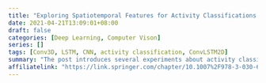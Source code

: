```yaml
---
title: "Exploring Spatiotemporal Features for Activity Classifications in Films"
date: 2021-04-21T13:09:01+08:00
draft: false
categories: [Deep Learning, Computer Vison]
series: []
tags: [Conv3D, LSTM, CNN, activity classification, ConvLSTM2D]
summary: "The post introduces several experiments about activity classification based on three main architectures: 3D CNN, ConvLSTM2D, and a pipeline of pre-trained CNN-LSTM."
affiliatelink: "https://link.springer.com/chapter/10.1007%2F978-3-030-63820-7_47"
---
```

